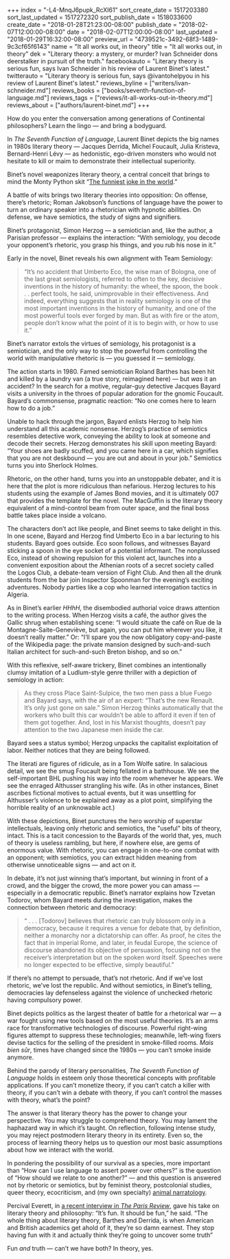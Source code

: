 +++
index = "-L4-MnqJ6pupk_RcXI61"
sort_create_date = 1517203380
sort_last_updated = 1517272320
sort_publish_date = 1518033600
create_date = "2018-01-28T21:23:00-08:00"
publish_date = "2018-02-07T12:00:00-08:00"
date = "2018-02-07T12:00:00-08:00"
last_updated = "2018-01-29T16:32:00-08:00"
preview_url = "4739521c-3492-68f3-1489-9c3cf65f6143"
name = "It all works out, in theory"
title = "It all works out, in theory"
dek = "Literary theory: a mystery, or murder? Ivan Schneider dons deerstalker in pursuit of the truth."
facebookauto = "Literary theory is serious fun, says Ivan Schneider in his review of Laurent Binet's latest."
twitterauto = "Literary theory is serious fun, says @ivantohelpyou in his review of Laurent Binet's latest."
reviews_byline = ["writers/ivan-schneider.md"]
reviews_books = ["books/seventh-function-of-language.md"]
reviews_tags = ["reviews/it-all-works-out-in-theory.md"]
reviews_about = ["authors/laurent-binet.md"]
+++

<p>How do you enter the conversation among generations of Continental philosophers? Learn the lingo — and bring a bodyguard. </p>

<p>In <em>The Seventh Function of Language</em>, Laurent Binet depicts the big names in 1980s literary theory — Jacques Derrida, Michel Foucault, Julia Kristeva, Bernard-Henri Lévy — as hedonistic, ego-driven monsters who would not hesitate to kill or maim to demonstrate their intellectual superiority. </p>

<p>Binet’s novel weaponizes literary theory, a central conceit that brings to mind the Monty Python skit “<a href="https://www.youtube.com/watch?v=WwbnvkMRPKM">The funniest joke in the world</a>.” </p>

<p>A battle of wits brings two literary theories into opposition: On offense, there’s rhetoric; Roman Jakobson’s functions of language have the power to turn an ordinary speaker into a rhetorician with hypnotic abilities. On defense, we have semiotics, the study of signs and signifiers. </p>

<p>Binet’s protagonist, Simon Herzog — a semiotician and, like the author, a Parisian professor — explains the interaction: “With semiology, you decode your opponent’s rhetoric, you grasp his things, and you rub his nose in it.” </p>

<p>Early in the novel, Binet reveals his own alignment with Team Semiology:</p>

<blockquote>“It’s no accident that Umberto Eco, the wise man of Bologna, one of the last great semiologists, referred to often to the key, decisive inventions in the history of humanity: the wheel, the spoon, the book . . . perfect tools, he said, unimprovable in their effectiveness. And indeed, everything suggests that in reality semiology is one of the most important inventions in the history of humanity, and one of the most powerful tools ever forged by man. But as with fire or the atom, people don’t know what the point of it is to begin with, or how to use it.”</blockquote>

<p>Binet’s narrator extols the virtues of semiology, his protagonist is a semiotician, and the only way to stop the powerful from controlling the world with manipulative rhetoric is — you guessed it — semiology. </p>

<div class="break"></div>

<p>The action starts in 1980. Famed semiotician Roland Barthes has been hit and killed by a laundry van (a true story, reimagined here) — but <em>was</em> it an accident? In the search for a motive, regular-guy detective Jacques Bayard visits a university in the throes of popular adoration for the gnomic Foucault. Bayard’s commonsense, pragmatic reaction: “No one comes here to learn how to do a job.” </p>

<p>Unable to hack through the jargon, Bayard enlists Herzog to help him understand all this academic nonsense. Herzog’s practice of semiotics resembles detective work, conveying the ability to look at someone and decode their secrets. Herzog demonstrates his skill upon meeting Bayard: “Your shoes are badly scuffed, and you came here in a car, which signifies that you are not deskbound — you are out and about in your job.” Semiotics turns you into Sherlock Holmes. </p>

<p>Rhetoric, on the other hand, turns you into an unstoppable debater, and it is here that the plot is more ridiculous than nefarious. Herzog lectures to his students using the example of James Bond movies, and it is ultimately 007 that provides the template for the novel. The MacGuffin is the literary theory equivalent of a mind-control beam from outer space, and the final boss battle takes place inside a volcano.</p>

<p>The characters don’t act like people, and Binet seems to take delight in this. In one scene, Bayard and Herzog find Umberto Eco in a bar lecturing to his students. Bayard goes outside. Eco soon follows, and witnesses Bayard sticking a spoon in the eye socket of a potential informant. The nonplussed Eco, instead of showing repulsion for this violent act, launches into a convenient exposition about the Athenian roots of a secret society called the Logos Club, a debate-team version of Fight Club. And then all the drunk students from the bar join Inspector Spoonman for the evening’s exciting adventures. Nobody parties like a cop who learned interrogation tactics in Algeria. </p>

<p>As in Binet’s earlier <em>HHhH</em>, the disembodied authorial voice draws attention to the writing process. When Herzog visits a café, the author gives the Gallic shrug when establishing scene: “I would situate the café on Rue de la Montagne-Saite-Geneviève, but again, you can put him wherever you like, it doesn’t really matter.” Or: “I’ll spare you the now obligatory copy-and-paste of the Wikipedia page: the private mansion designed by such-and-such Italian architect for such-and-such Breton bishop, and so on.” </p>

<p>With this reflexive, self-aware trickery, Binet combines an intentionally clumsy imitation of a Ludlum-style genre thriller with a depiction of semiology in action:</p>
<blockquote>As they cross Place Saint-Sulpice, the two men pass a blue Fuego and Bayard says, with the air of an expert: “That’s the new Renault. It’s only just gone on sale.” Simon Herzog thinks automatically that the workers who built this car wouldn’t be able to afford it even if ten of them got together. And, lost in his Marxist thoughts, doesn’t pay attention to the two Japanese men inside the car.</blockquote>

<p>Bayard sees a status symbol; Herzog unpacks the capitalist exploitation of labor. Neither notices that they are being followed.</p>

<p>The literati are figures of ridicule, as in a Tom Wolfe satire. In salacious detail, we see the smug Foucault being fellated in a bathhouse. We see the self-important BHL pushing his way into the room whenever he appears. We see the enraged Althusser strangling his wife. (As in other instances, Binet ascribes fictional motives to actual events, but it was unsettling for Althusser’s violence to be explained away as a plot point, simplifying the horrible reality of an unknowable act.) </p>

<p>With these depictions, Binet punctures the hero worship of superstar intellectuals, leaving only rhetoric and semiotics, the &quot;useful&quot; bits of theory, intact. This is a tacit concession to the Bayards of the world that, yes, much of theory is useless rambling, but here, if nowhere else, are gems of enormous value. With rhetoric, you can engage in one-to-one combat with an opponent; with semiotics, you can extract hidden meaning from otherwise unnoticeable signs — and act on it. </p>

<p>In debate, it’s not just winning that’s important, but winning in front of a crowd, and the bigger the crowd, the more power you can amass — especially in a democratic republic. Binet’s narrator explains how Tzvetan Todorov, whom Bayard meets during the investigation, makes the connection between rhetoric and democracy:</p>

<blockquote>“ . . . [Todorov] believes that rhetoric can truly blossom only in a democracy, because it requires a venue for debate that, by definition, neither a monarchy nor a dictatorship can offer. As proof, he cites the fact that in imperial Rome, and later, in feudal Europe, the science of discourse abandoned its objective of persuasion, focusing not on the receiver’s interpretation but on the spoken word itself. Speeches were no longer expected to be effective, simply beautiful.”</blockquote>

<p>If there’s no attempt to persuade, that’s not rhetoric. And if we’ve lost rhetoric, we’ve lost the republic. And without semiotics, in Binet’s telling, democracies lay defenseless against the violence of unchecked rhetoric having compulsory power. </p>

<p>Binet depicts politics as the largest theater of battle for a rhetorical war — a war fought using new tools based on the most useful theories. It’s an arms race for transformative technologies of discourse. Powerful right-wing figures attempt to suppress these technologies; meanwhile, left-wing fixers devise tactics for the selling of the president in smoke-filled rooms. <em>Mais bien sûr</em>, times have changed since the 1980s — you can’t smoke inside anymore.</p>

<div class="break"></div>

<p>Behind the parody of literary personalities, <em>The Seventh Function of Language</em> holds in esteem only those theoretical concepts with profitable applications. If you can’t monetize theory, if you can’t catch a killer with theory, if you can’t win a debate with theory, if you can’t control the masses with theory, what’s the point? </p>

<p>The answer is that literary theory has the power to change your perspective. You may struggle to comprehend theory. You may lament the haphazard way in which it’s taught. On reflection, following intense study, you may reject postmodern literary theory in its entirety. Even so, the process of learning theory helps us to question our most basic assumptions about how we interact with the world.</p>

<p>In pondering the possibility of our survival as a species, more important than “How can I use language to assert power over others?” is the question of “How should we relate to one another?” — and this question is answered not by rhetoric or semiotics, but by feminist theory, postcolonial studies, queer theory, ecocriticism, and (my own specialty) <a href="">animal narratology</a>. </p>

<p>Percival Everett, in <a href="https://www.theparisreview.org/interviews/6948/percival-everett-the-art-of-fiction-no-235-percival-everett">a recent interview in <em>The Paris Review</em></a>, gave his take on literary theory and philosophy: “It’s fun. It should be fun,” he said. “The whole thing about literary theory, Barthes and Derrida, is when American and British academics get ahold of it, they’re so damn earnest. They stop having fun with it and actually think they’re going to uncover some truth”</p>

<p>Fun <em>and</em> truth — can’t we have both? In theory, yes.</p>